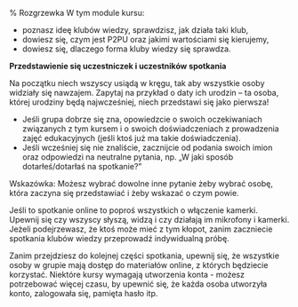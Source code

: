 % Rozgrzewka
W tym module kursu:
* poznasz ideę klubów wiedzy, sprawdzisz, jak działa taki klub,
* dowiesz się, czym jest P2PU oraz jakimi wartościami się kierujemy,
* dowiesz się, dlaczego forma kluby wiedzy się sprawdza.

**Przedstawienie się uczestniczek i uczestników spotkania**

Na początku niech wszyscy usiądą w kręgu, tak aby wszystkie osoby widziały się nawzajem. Zapytaj na przykład o daty ich urodzin – ta osoba, której urodziny będą najwcześniej, niech przedstawi się jako pierwsza!
* Jeśli grupa dobrze się zna, opowiedzcie o swoich oczekiwaniach związanych z tym kursem i o swoich doświadczeniach z prowadzenia zajęć edukacyjnych (jeśli ktoś już ma takie doświadczenia).
* Jeśli wcześniej się nie znaliście, zacznijcie od podania swoich imion oraz odpowiedzi na neutralne pytania, np. „W jaki sposób dotarłeś/dotarłaś na spotkanie?”

Wskazówka:
Możesz wybrać dowolne inne pytanie żeby wybrać osobę, która zaczyna się przedstawiać i żeby wskazać o czym powie. 
 
Jeśli to spotkanie online to poproś wszystkich o włączenie kamerki. Upewnij się czy wszyscy słyszą, widzą i czy działają im mikrofony i kamerki. Jeżeli podejrzewasz, że ktoś może mieć z tym kłopot, zanim zaczniecie spotkania klubów wiedzy przeprowadź indywidualną próbę. 
 
Zanim przejdziesz do kolejnej części spotkania, upewnij się, że wszystkie osoby w grupie mają dostęp do materiałów online, z których będziecie korzystać. Niektóre kursy wymagają utworzenia konta -  możesz potrzebować więcej czasu, by upewnić się, że każda osoba utworzyła konto, zalogowała się, pamięta hasło itp.
